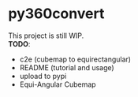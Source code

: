 # py360convert

This project is still WIP.  
**TODO**:
- c2e (cubemap to equirectangular)
- README (tutorial and usage)
- upload to pypi
- Equi-Angular Cubemap
